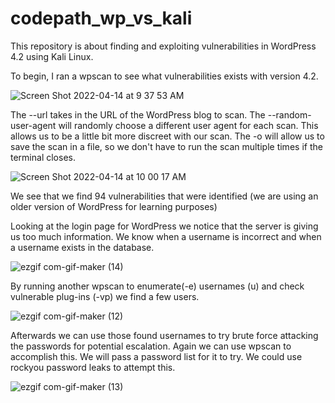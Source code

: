 # codepath_wp_vs_kali

This repository is about finding and exploiting vulnerabilities in WordPress 4.2 using Kali Linux.

To begin, I ran a wpscan to see what vulnerabilities exists with version 4.2.

![Screen Shot 2022-04-14 at 9 37 53 AM](https://user-images.githubusercontent.com/76822904/163402506-ea6f35ed-3df7-4a19-8aa8-eb39e01c9c23.png)

The --url takes in the URL of the WordPress blog to scan. The --random-user-agent will randomly choose a different user agent for each scan. This allows us to be a little bit more discreet with our scan. The -o will allow us to save the scan in a file, so we don't have to run the scan multiple times if the terminal closes.

![Screen Shot 2022-04-14 at 10 00 17 AM](https://user-images.githubusercontent.com/76822904/163406775-688da73b-bff2-4244-ab8b-777cb24855e5.png)

We see that we find 94 vulnerabilities that were identified (we are using an older version of WordPress for learning purposes)

Looking at the login page for WordPress we notice that the server is giving us too much information. We know when a username is incorrect and when a username exists in the database.

![ezgif com-gif-maker (14)](https://user-images.githubusercontent.com/76822904/163634984-cd2633b1-f6ba-48a5-bf89-4c33d7951067.gif)

By running another wpscan to enumerate(-e) usernames (u) and check vulnerable plug-ins (-vp) we find a few users.

![ezgif com-gif-maker (12)](https://user-images.githubusercontent.com/76822904/163634276-71131bab-3b0c-4e40-9b67-f3c3a798e278.gif)

Afterwards we can use those found usernames to try brute force attacking the passwords for potential escalation. Again we can use wpscan to accomplish this. We will pass a password list for it to try. We could use rockyou password leaks to attempt this.

![ezgif com-gif-maker (13)](https://user-images.githubusercontent.com/76822904/163634653-d7305490-4e75-43bf-b126-c597cecdd1ef.gif)


